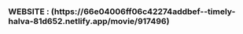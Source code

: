 <h3>
  WEBSITE : (https://66e04006ff06c42274addbef--timely-halva-81d652.netlify.app/movie/917496)
</h3>
